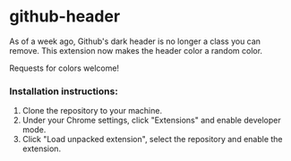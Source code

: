# github-header
As of a week ago, Github's dark header is no longer a class you can remove. This extension now makes the header color a random color.

Requests for colors welcome!

### Installation instructions:
1. Clone the repository to your machine.
2. Under your Chrome settings, click "Extensions" and enable developer mode.
3. Click "Load unpacked extension", select the repository and enable the extension.
